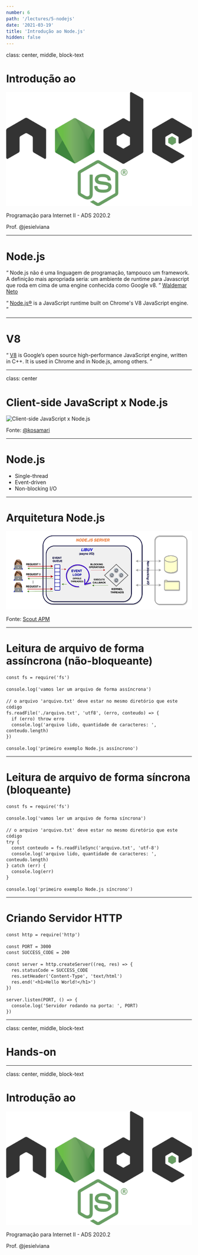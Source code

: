 ```yaml
---
number: 6
path: '/lectures/5-nodejs'
date: '2021-03-19'
title: 'Introdução ao Node.js'
hidden: false
---
```


class: center, middle, block-text

# Introdução ao

![Logo do Node.js](../../images/lectures/nodejs.png)

Programação para Internet II - ADS 2020.2

Prof. @jesielviana

---

# Node.js

<q cite="https://leanpub.com/construindo-apis-testaveis-com-nodejs"> Node.js não é uma linguagem de programação, tampouco um framework. A definição mais apropriada seria: um ambiente de runtime para Javascript que roda em cima de uma engine conhecida como Google v8. </q> <a href="https://leanpub.com/construindo-apis-testaveis-com-nodejs" target="_blank">Waldemar Neto</a>

<q cite="https://nodejs.org"> <a href="https://nodejs.org" target="_blank">Node.js®</a> is a JavaScript runtime built on Chrome's V8 JavaScript engine. </q>

---

# V8

<q cite="https://v8.dev"> <a href="https://v8.dev" target="_blank">V8</a> is Google’s open source high-performance JavaScript engine, written in C++. It is used in Chrome and in Node.js, among others. </q>

---

class: center

# Client-side JavaScript x Node.js

![Client-side JavaScript x Node.js](https://pbs.twimg.com/media/C5_ue1TWYAA0C1R?format=jpg&name=large)

<div  class="reference">
Fonte: <a href="https://twitter.com/kosamari/status/837650274672082944" target="_blank">@kosamari</a>
</div>

---

# Node.js

- Single-thread
- Event-driven
- Non-blocking I/O

---

# Arquitetura Node.js

![Arquitetura Node.js](../../images/lectures/nodejs-architeture.png)

<div  class="reference">
Fonte: <a href="https://scoutapm.com/blog/nodejs-architecture-and-12-best-practices-for-nodejs-development" target="_blank">Scout APM</a>
</div>

---

# Leitura de arquivo de forma assíncrona (não-bloqueante)

```javascript{numberLines: true}
const fs = require('fs')

console.log('vamos ler um arquivo de forma assíncrona')

// o arquivo 'arquivo.txt' deve estar no mesmo diretório que este código
fs.readFile('./arquivo.txt', 'utf8', (erro, conteudo) => {
  if (erro) throw erro
  console.log('arquivo lido, quantidade de caracteres: ', conteudo.length)
})

console.log('primeiro exemplo Node.js assíncrono')
```

---

# Leitura de arquivo de forma síncrona (bloqueante)

```javascript{numberLines: true}
const fs = require('fs')

console.log('vamos ler um arquivo de forma síncrona')

// o arquivo 'arquivo.txt' deve estar no mesmo diretório que este código
try {
  const conteudo = fs.readFileSync('arquivo.txt', 'utf-8')
  console.log('arquivo lido, quantidade de caracteres: ', conteudo.length)
} catch (err) {
  console.log(err)
}

console.log('primeiro exemplo Node.js síncrono')
```

---

# Criando Servidor HTTP

```javascript{numberLines: true}
const http = require('http')

const PORT = 3000
const SUCCESS_CODE = 200

const server = http.createServer((req, res) => {
  res.statusCode = SUCCESS_CODE
  res.setHeader('Content-Type', 'text/html')
  res.end('<h1>Hello World!</h1>')
})

server.listen(PORT, () => {
  console.log('Servidor rodando na porta: ', PORT)
})
```

---

class: center, middle, block-text

# Hands-on

---

class: center, middle, block-text

# Introdução ao

![Logo do Node.js](../../images/lectures/nodejs.png)

Programação para Internet II - ADS 2020.2

Prof. @jesielviana
